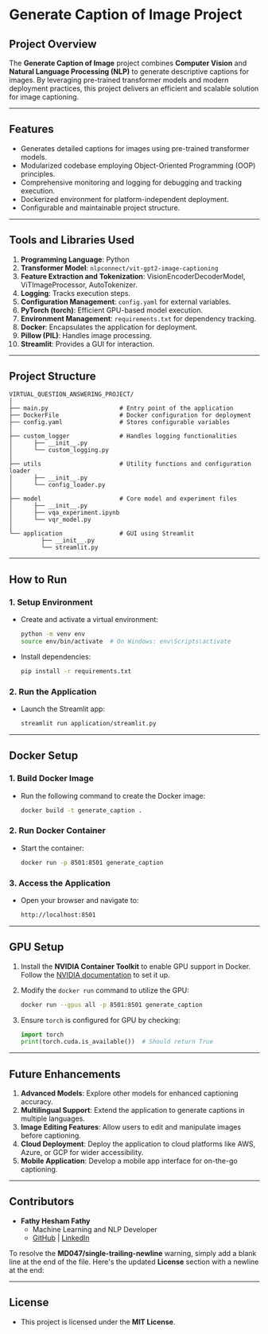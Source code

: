 # Generate Caption of Image Project

## **Project Overview**

The **Generate Caption of Image** project combines **Computer Vision** and **Natural Language Processing (NLP)** to generate descriptive captions for images. By leveraging pre-trained transformer models and modern deployment practices, this project delivers an efficient and scalable solution for image captioning.

---

## **Features**

- Generates detailed captions for images using pre-trained transformer models.
- Modularized codebase employing Object-Oriented Programming (OOP) principles.
- Comprehensive monitoring and logging for debugging and tracking execution.
- Dockerized environment for platform-independent deployment.
- Configurable and maintainable project structure.

---

## **Tools and Libraries Used**

1. **Programming Language**: Python
2. **Transformer Model**: `nlpconnect/vit-gpt2-image-captioning`
3. **Feature Extraction and Tokenization**: VisionEncoderDecoderModel, ViTImageProcessor, AutoTokenizer.
4. **Logging**: Tracks execution steps.
5. **Configuration Management**: `config.yaml` for external variables.
6. **PyTorch (torch)**: Efficient GPU-based model execution.
7. **Environment Management**: `requirements.txt` for dependency tracking.
8. **Docker**: Encapsulates the application for deployment.
9. **Pillow (PIL)**: Handles image processing.
10. **Streamlit**: Provides a GUI for interaction.

---

## **Project Structure**

```plaintext
VIRTUAL_QUESTION_ANSWERING_PROJECT/
│
├── main.py                    # Entry point of the application
├── DockerFile                 # Docker configuration for deployment
├── config.yaml                # Stores configurable variables
│
├── custom_logger              # Handles logging functionalities
│      ├── __init__.py
│      └── custom_logging.py
│
├── utils                      # Utility functions and configuration loader
│      ├── __init__.py
│      └── config_loader.py
│
├── model                      # Core model and experiment files
│      ├── __init__.py
│      ├── vqa_experiment.ipynb
│      └── vqr_model.py
│
└── application                # GUI using Streamlit
         ├── __init__.py
         └── streamlit.py
```

---

## **How to Run**

### 1. **Setup Environment**

- Create and activate a virtual environment:

  ```bash
  python -m venv env
  source env/bin/activate  # On Windows: env\Scripts\activate
  ```

- Install dependencies:

  ```bash
  pip install -r requirements.txt
  ```

### 2. **Run the Application**

- Launch the Streamlit app:

  ```bash
  streamlit run application/streamlit.py
  ```

---

## **Docker Setup**

### 1. **Build Docker Image**

- Run the following command to create the Docker image:

  ```bash
  docker build -t generate_caption .
  ```

### 2. **Run Docker Container**

- Start the container:

  ```bash
  docker run -p 8501:8501 generate_caption
  ```

### 3. **Access the Application**

- Open your browser and navigate to:

  ```bash
  http://localhost:8501
  ```

---

## **GPU Setup**

1. Install the **NVIDIA Container Toolkit** to enable GPU support in Docker.  
   Follow the [NVIDIA documentation](https://docs.nvidia.com/datacenter/cloud-native/container-toolkit/install-guide.html) to set it up.

2. Modify the `docker run` command to utilize the GPU:

   ```bash
   docker run --gpus all -p 8501:8501 generate_caption
   ```

3. Ensure `torch` is configured for GPU by checking:

   ```python
   import torch
   print(torch.cuda.is_available())  # Should return True
   ```

---

## **Future Enhancements**

1. **Advanced Models**: Explore other models for enhanced captioning accuracy.  
2. **Multilingual Support**: Extend the application to generate captions in multiple languages.  
3. **Image Editing Features**: Allow users to edit and manipulate images before captioning.  
4. **Cloud Deployment**: Deploy the application to cloud platforms like AWS, Azure, or GCP for wider accessibility.  
5. **Mobile Application**: Develop a mobile app interface for on-the-go captioning.

---

## **Contributors**

- **Fathy Hesham Fathy**  
  - Machine Learning and NLP Developer  
  - [GitHub](https://github.com/FathyHesham) | [LinkedIn](https://www.linkedin.com/in/fathy-hesham-fathy/)

To resolve the **MD047/single-trailing-newline** warning, simply add a blank line at the end of the file. Here's the updated **License** section with a newline at the end:

---

## **License**

- This project is licensed under the **MIT License**.
